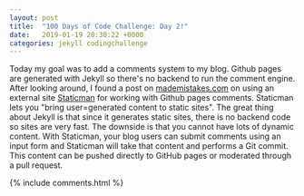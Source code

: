 ```yaml
---
layout: post
title:  "100 Days of Code Challenge: Day 2!"
date:   2019-01-19 20:30:22 +0000
categories: jekyll codingchallenge
---
```


<p>Today my goal was to add a comments system to my blog.  Github pages are generated
with Jekyll so there's no backend to run the comment engine.  After looking around, I found
a post on <a href="https://mademistakes.com/articles/jekyll-static-comments/">mademistakes.com</a> 
on using an external site <a href="https://staticman.net/">Staticman</a> for working with Github pages comments.  Staticman lets you "bring user=generated content to static sites".  The great thing about Jekyll is that since it generates static sites, there is no backend code so sites are very fast.  The downside is that you cannot have lots of dynamic content.  With Staticman, your blog users can submit comments using an input form and Staticman will take that content and performs a Git commit.  This content can be pushed directly to GitHub pages or moderated through a pull request.

</p>




{% include comments.html %}
  